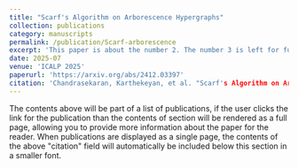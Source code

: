 ```yaml
---
title: "Scarf's Algorithm on Arborescence Hypergraphs"
collection: publications
category: manuscripts
permalink: /publication/Scarf-arborescence
excerpt: 'This paper is about the number 2. The number 3 is left for future work.'
date: 2025-07
venue: 'ICALP 2025'
paperurl: 'https://arxiv.org/abs/2412.03397'
citation: 'Chandrasekaran, Karthekeyan, et al. "Scarf's Algorithm on Arborescence Hypergraphs." ICALP 2025'
---
```


The contents above will be part of a list of publications, if the user clicks the link for the publication than the contents of section will be rendered as a full page, allowing you to provide more information about the paper for the reader. When publications are displayed as a single page, the contents of the above "citation" field will automatically be included below this section in a smaller font.
